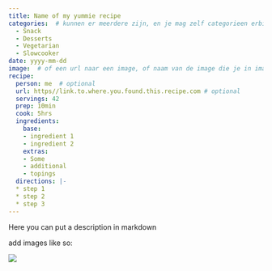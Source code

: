 ```yaml
---
title: Name of my yummie recipe
categories:  # kunnen er meerdere zijn, en je mag zelf categorieen erbij bedenken
  - Snack
  - Desserts
  - Vegetarian
  - Slowcooker
date: yyyy-mm-dd
image:  # of een url naar een image, of naam van de image die je in images/recipes/ folder hebt neergezet
recipe:
  person: me  # optional
  url: https//link.to.where.you.found.this.recipe.com # optional
  servings: 42
  prep: 10min
  cook: 5hrs
  ingredients:
    base: 
    - ingredient 1
    - ingredient 2
    extras:
    - Some
    - additional
    - topings
  directions: |-
  * step 1
  * step 2
  * step 3
---
```


Here you can put a description in markdown

add images like so:

![](/images/myimapge.png)
